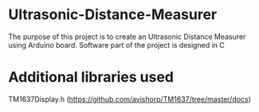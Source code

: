 # Ultrasonic-Distance-Measurer
The purpose of this project is to create an Ultrasonic Distance Measurer using Arduino board. Software part of the project is designed in C

# Additional libraries used
TM1637Display.h (https://github.com/avishorp/TM1637/tree/master/docs)
